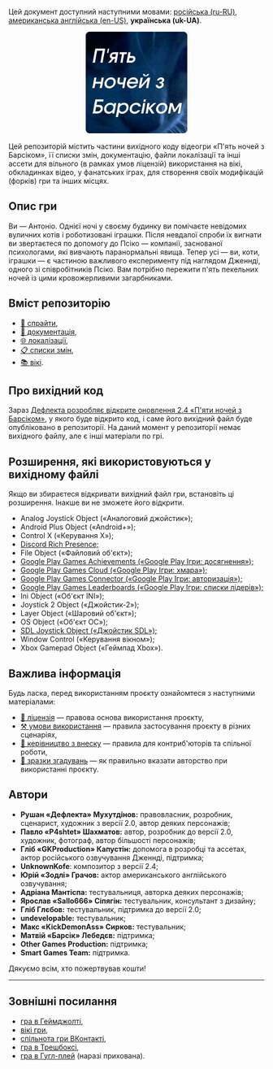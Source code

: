 Цей документ доступний наступними мовами: [російська (ru-RU)](/docs/README_ru-RU.md), [американська англійська (en-US)](/README.md), **українська (uk-UA)**.

<p align="center">
  <img src="/sprites/repo_icon_uk-UA.png" alt="Значок репозиторію з текстом «П'ять ночей з Барсіком»" width="200" />
</p>

Цей репозиторій містить частини вихідного коду відеогри «П'ять ночей з Барсіком», її списки змін, документацію, файли локалізації та інші ассети для вільного (в рамках умов ліцензій) використання на вікі, обкладинках відео, у фанатських іграх, для створення своїх модифікацій (форків) гри та інших місцях.

## Опис гри

Ви — Антоніо. Однієї ночі у своєму будинку ви помічаєте невідомих вуличних котів і роботизовані іграшки. Після невдалої спроби їх вигнати ви звертаєтеся по допомогу до Псіко — компанії, заснованої психологами, які вивчають паранормальні явища. Тепер усі — ви, коти, іграшки — є частиною важливого експерименту під наглядом Дженнді, одного зі співробітників Псіко. Вам потрібно пережити п'ять пекельних ночей із цими кровожерливими загарбниками.

## Вміст репозиторію

* [👾 спрайти](/sprites/),
* [📖 документація](/docs/),
* [🌐 локалізації](/langs/),
* [📋 списки змін](/changelogs/),
* [📚 вікі](/wiki/).

## Про вихідний код

Зараз [Дефлекта розробляє відкрите оновлення 2.4 «П'яти ночей з Барсіком»](https://github.com/RushanM/Five-Nights-with-Barsik/issues/2), у якого буде відкрито код, і саме його вихідний файл буде опубліковано в репозиторії. На даний момент у репозиторії немає вихідного файлу, але є інші матеріали по грі.

## Розширення, які використовуються у вихідному файлі

Якщо ви збираєтеся відкривати вихідний файл гри, встановіть ці розширення. Інакше ви не зможете його відкрити.

* Analog Joystick Object («Аналоговий джойстик»);
* Android Plus Object («Android+»);
* Control X («Керування X»);
* [Discord Rich Presence;](https://community.clickteam.com/forum/thread/105184-drpc-discord-rich-presence-extension/)
* File Object («Файловий об'єкт»);
* [Google Play Games Achievements («Google Play Ігри: досягнення»);](https://clickstore.clickteam.com/google_play_games_objects)
* [Google Play Games Cloud («Google Play Ігри: хмара»);](https://clickstore.clickteam.com/google_play_games_objects)
* [Google Play Games Connector («Google Play Ігри: авторизація»);](https://clickstore.clickteam.com/google_play_games_objects)
* [Google Play Games Leaderboards («Google Play Ігри: списки лідерів»);](https://clickstore.clickteam.com/google_play_games_objects)
* Ini Object («Об'єкт INI»);
* Joystick 2 Object («Джойстик-2»);
* Layer Object («Шаровий об'єкт»);
* OS Object («Об'єкт ОС»);
* [SDL Joystick Object («Джойстик SDL»);](https://gitlab.com/PiKeyAr/SDLJoystick/-/releases)
* Window Control («Керування вікном»);
* Xbox Gamepad Object («Геймпад Xbox»).

## Важлива інформація

Будь ласка, перед використанням проєкту ознайомтеся з наступними матеріалами:

* [📜 ліцензія](/docs/LICENSE_uk-UA.md) — правова основа використання проєкту,
* [⚒️ умови використання](/docs/TERMS_OF_USE_uk-UA.md) — правила застосування проєкту в різних сценаріях,
* [🤝 керівництво з внеску](/docs/CONTRIBUTING_uk-UA.md) — правила для контриб'юторів та спільної роботи,
* [👤 зразки згадувань](/docs/ATTRIBUTION_uk-UA.md) — як правильно вказати авторство при використанні проєкту.

## Автори

* **Рушан «Дефлекта» Мухутдінов:** правовласник, розробник, сценарист, художник з версії 2.0, автор деяких персонажів;
* **Павло «P4shtet» Шахматов:** автор, розробник до версії 2.0, художник, фотограф, автор більшості персонажів;
* **Гліб «GKProduction» Капустін:** допомога в розробці та ассетах, актор російського озвучування Дженнді, підтримка;
* **UnknownKofe**: композитор з версії 2.4;
* **Юрій «Зодлі» Грачов:** актор американського англійського озвучування;
* **Адріана Мантіспа:** тестувальниця, авторка деяких персонажів;
* **Ярослав «Sallo666» Сіпягін:** тестувальник, консультант з дизайну;
* **Гліб Глєбов:** тестувальник, підтримка до версії 2.0;
* **undevelopable:** тестувальник;
* **Макс «KickDemonAss» Сирков:** тестувальник;
* **Матвій «Барсік» Лебедєв:** підтримка;
* **Other Games Production:** підтримка;
* **Smart Games Team:** підтримка.

Дякуємо всім, хто пожертвував кошти!

---

## Зовнішні посилання

* [гра в Геймджолті](https://gamejolt.com/games/fnwb/653514),
* [вікі гри](https://five-nights-with-barsik.fandom.com/ru/wiki/Вики_серий_«Одна_ночь_с_Котей»_и_«Пять_ночей_с_Барсиком»),
* [спільнота гри ВКонтакті](https://vk.com/fivenightswithbarsik),
* [гра в Трешбоксі](https://trashbox.ru/link/pyat-nochej-u-barsika-android),
* [гра в Гугл-плей](https://play.google.com/store/apps/details?id=ru.deflecta.fnwb) (наразі прихована).
